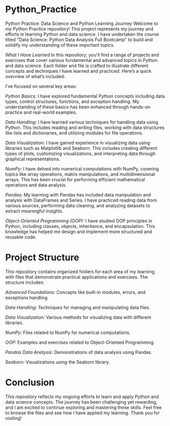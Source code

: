 # Python_Practice
Python Practice: Data Science and Python Learning Journey
Welcome to my Python Practice repository! This project represents my journey and efforts in learning Python and data science. I have undertaken the course titled "Data Science: Python Data Analysis Full Bootcamp" to build and solidify my understanding of these important topics.

*What I Have Learned*
In this repository, you'll find a range of projects and exercises that cover various fundamental and advanced topics in Python and data science.
Each folder and file is crafted to illustrate different concepts and techniques I have learned and practiced.
Here’s a quick overview of what’s included:

I've focused on several key areas:

*Python Basics:* I have explored fundamental Python concepts including data types,
control structures,
functions,
and exception handling.
My understanding of these basics has been enhanced through hands-on practice and real-world examples.

*Data Handling:* I have learned various techniques for handling data using Python. 
This includes reading and writing files,
working with data structures like lists 
and dictionaries,
and utilizing modules for file operations.

*Data Visualization:* I have gained experience in visualizing data using libraries such as Matplotlib and Seaborn. 
This includes creating different types of plots,
customizing visualizations, 
and interpreting data through graphical representations.

*NumPy:* I have delved into numerical computations with NumPy,
covering topics like array operations,
matrix manipulations,
and multidimensional arrays. 
This has been crucial for performing efficient mathematical operations and data analysis.

*Pandas:* My learning with Pandas has included data manipulation and analysis with DataFrames and Series.
I have practiced reading data from various sources,
performing data cleaning, 
and analyzing datasets to extract meaningful insights.

*Object-Oriented Programming (OOP):* I have studied OOP principles in Python, 
including classes, objects, inheritance, and encapsulation. 
This knowledge has helped me design and implement more structured and reusable code.

# Project Structure
This repository contains organized folders for each area of my learning,
with files that demonstrate practical applications and exercises. The structure includes:

*Advanced Foundations:* Concepts like built-in modules, errors, and exceptions handling.

*Data Handling:* Techniques for managing and manipulating data files.

*Data Visualization:* Various methods for visualizing data with different libraries.

*NumPy:* Files related to NumPy for numerical computations.

*OOP:* Examples and exercises related to Object-Oriented Programming.

*Pandas Data Analysis:* Demonstrations of data analysis using Pandas.

*Seaborn:* Visualizations using the Seaborn library.


# Conclusion
This repository reflects my ongoing efforts to learn and apply Python and data science concepts. The journey has been challenging yet rewarding, and I am excited to continue exploring and mastering these skills. Feel free to browse the files and see how I have applied my learning. Thank you for visiting!
